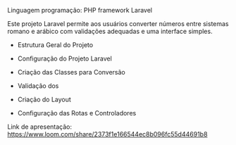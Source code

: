 Linguagem programação: PHP framework Laravel  

Este projeto Laravel permite aos usuários converter números entre sistemas romano e arábico com validações adequadas e uma interface simples. 

* Estrutura Geral do Projeto
  
* Configuração do Projeto Laravel
  
* Criação das Classes para Conversão
  
* Validação dos 

* Criação do Layout
  
* Configuração das Rotas e Controladores

Link de apresentação:
https://www.loom.com/share/2373f1e166544ec8b096fc55d44691b8
